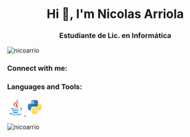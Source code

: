 <h1 align="center">Hi 👋, I'm Nicolas Arriola</h1>
<h3 align="center">Estudiante de Lic. en Informática</h3>

<p align="left"> <img src="https://komarev.com/ghpvc/?username=nicoarrio&label=Profile%20views&color=0e75b6&style=flat" alt="nicoarrio" /> </p>

<h3 align="left">Connect with me:</h3>
<p align="left">
</p>

<h3 align="left">Languages and Tools:</h3>
<p align="left"> <a href="https://www.java.com" target="_blank" rel="noreferrer"> <img src="https://raw.githubusercontent.com/devicons/devicon/master/icons/java/java-original.svg" alt="java" width="40" height="40"/> </a> <a href="https://www.python.org" target="_blank" rel="noreferrer"> <img src="https://raw.githubusercontent.com/devicons/devicon/master/icons/python/python-original.svg" alt="python" width="40" height="40"/> </a> </p>

<p><img align="center" src="https://github-readme-stats.vercel.app/api/top-langs?username=nicoarrio&show_icons=true&locale=en&layout=compact" alt="nicoarrio" /></p>
